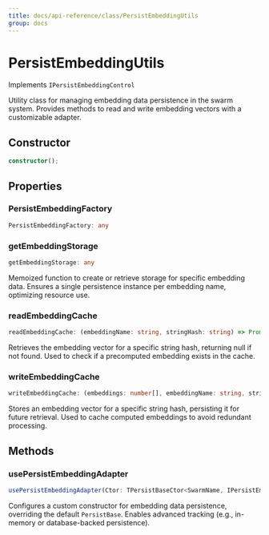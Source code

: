 ```yaml
---
title: docs/api-reference/class/PersistEmbeddingUtils
group: docs
---
```


# PersistEmbeddingUtils

Implements `IPersistEmbeddingControl`

Utility class for managing embedding data persistence in the swarm system.
Provides methods to read and write embedding vectors with a customizable adapter.

## Constructor

```ts
constructor();
```

## Properties

### PersistEmbeddingFactory

```ts
PersistEmbeddingFactory: any
```

### getEmbeddingStorage

```ts
getEmbeddingStorage: any
```

Memoized function to create or retrieve storage for specific embedding data.
Ensures a single persistence instance per embedding name, optimizing resource use.

### readEmbeddingCache

```ts
readEmbeddingCache: (embeddingName: string, stringHash: string) => Promise<number[]>
```

Retrieves the embedding vector for a specific string hash, returning null if not found.
Used to check if a precomputed embedding exists in the cache.

### writeEmbeddingCache

```ts
writeEmbeddingCache: (embeddings: number[], embeddingName: string, stringHash: string) => Promise<void>
```

Stores an embedding vector for a specific string hash, persisting it for future retrieval.
Used to cache computed embeddings to avoid redundant processing.

## Methods

### usePersistEmbeddingAdapter

```ts
usePersistEmbeddingAdapter(Ctor: TPersistBaseCtor<SwarmName, IPersistEmbeddingData>): void;
```

Configures a custom constructor for embedding data persistence, overriding the default `PersistBase`.
Enables advanced tracking (e.g., in-memory or database-backed persistence).
